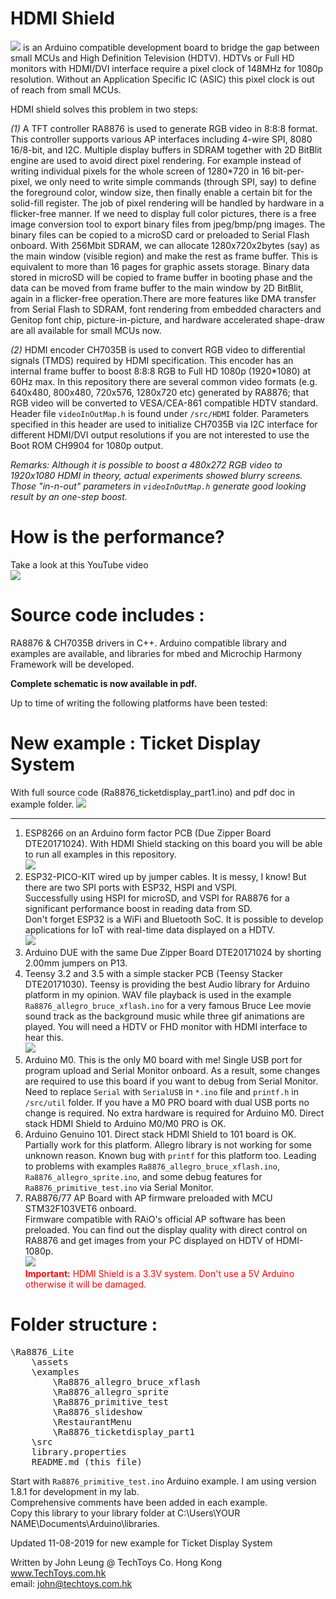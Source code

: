 # **HDMI Shield**  #
![](http://www.techtoys.com.hk/BoardsKits/HDMIshield/images/HDMIShield_v2_pin_diagram.png)
is an Arduino compatible development board to bridge the gap between small MCUs and High Definition Television (HDTV).
HDTVs or Full HD monitors with HDMI/DVI interface require a pixel clock of 148MHz for 1080p resolution.
Without an Application Specific IC (ASIC) this pixel clock is out of reach from small MCUs.

HDMI shield solves this problem in two steps:

*(1)* A TFT controller RA8876 is used to generate RGB video in 8:8:8 format.
This controller supports various AP interfaces including 4-wire SPI, 8080 16/8-bit, and I2C. Multiple display buffers in SDRAM together with 2D BitBlit engine are used to avoid direct pixel rendering. For example instead of writing individual pixels for the whole screen of 1280*720 in 16 bit-per-pixel, we only need to write simple commands (through SPI, say) to define the foreground color, window size, then finally enable a certain bit for the solid-fill register. The job of pixel rendering will be handled by hardware in a flicker-free manner. If we need to display full color pictures, there is a free image conversion tool to export binary files from jpeg/bmp/png images. The binary files can be copied to a microSD card or preloaded to Serial Flash onboard. With 256Mbit SDRAM, we can allocate 1280x720x2bytes (say) as the main window (visible region) and make the rest as frame buffer. This is equivalent to more than 16 pages for graphic assets storage. Binary data stored in microSD will be copied to frame buffer in booting phase and the data can be moved from frame buffer to the main window by 2D BitBlit, again in a flicker-free operation.There are more features like DMA transfer from Serial Flash to SDRAM, font rendering from embedded characters and Genitop font chip, picture-in-picture, and hardware accelerated shape-draw are all available for small MCUs now.
	
*(2)* HDMI encoder CH7035B is used to convert RGB video to differential signals (TMDS) required by HDMI specification. This encoder has an internal frame buffer to boost 8:8:8 RGB to Full HD 1080p (1920*1080) at 60Hz max. In this repository there are several common video formats (e.g. 640x480, 800x480, 720x576, 1280x720 etc) generated by RA8876; that RGB video will be converted to VESA/CEA-861 compatible HDTV standard. Header file `videoInOutMap.h` is found under `/src/HDMI` folder. Parameters specified in this header are used to initialize CH7035B via I2C interface for different HDMI/DVI output resolutions if you are not interested to use the Boot ROM CH9904 for 1080p output.
	
*Remarks: Although it is possible to boost a 480x272 RGB video to 1920x1080 HDMI in theory, actual experiments showed blurry screens.<br>Those "in-n-out" parameters in `videoInOutMap.h` generate good looking result by an one-step boost.*

# How is the performance? #
Take a look at this YouTube video<br>
[![](http://www.techtoys.com.hk/BoardsKits/HDMIshield/images/YouTube_link_beta.png)](https://youtu.be/MUeIY_gLn3c)


# Source code includes : #

RA8876 & CH7035B drivers in C++. Arduino compatible library and examples are available, and libraries for mbed and Microchip Harmony Framework will be developed.

<strong>Complete schematic is now available in pdf.</strong>

Up to time of writing the following platforms have been tested:

# New example : Ticket Display System #
With full source code (Ra8876_ticketdisplay_part1.ino) and pdf doc in example folder.
![](http://www.techtoys.com.hk/BoardsKits/HDMIshield/images/broccoli_589.jpg)

----------
1. ESP8266 on an Arduino form factor PCB (Due Zipper Board DTE20171024). With HDMI Shield stacking on this board you will be able to run all examples in this repository.<br>![](http://www.techtoys.com.hk/BoardsKits/HDMIshield/images/DueZipperBoard_DTE20171024_400x300.png)
2. ESP32-PICO-KIT wired up by jumper cables. It is messy, I know! But there are two SPI ports with ESP32, HSPI and VSPI.<br>Successfully using HSPI for microSD, and VSPI for RA8876 for a significant performance boost in reading data from SD.<br>Don't forget ESP32 is a WiFi and Bluetooth SoC. It is possible to develop applications for IoT with real-time data displayed on a HDTV.<br>![](http://www.techtoys.com.hk/BoardsKits/HDMIshield/images/ESP32-PICO-KIT-wiredUP.png)
3. Arduino DUE with the same Due Zipper Board DTE20171024 by shorting 2.00mm jumpers on P13.
4. Teensy 3.2 and 3.5 with a simple stacker PCB (Teensy Stacker DTE20171030). 
   Teensy is providing the best Audio library for Arduino platform in my opinion.
   WAV file playback is used in the example `Ra8876_allegro_bruce_xflash.ino` for a very famous Bruce Lee movie
   sound track as the background music while three gif animations are played. You will need a HDTV or 
   FHD monitor with HDMI interface to hear this.<br>![](http://www.techtoys.com.hk/BoardsKits/HDMIshield/images/TeensyStacker_400x300.png)
5. Arduino M0. This is the only M0 board with me! Single USB port for program upload and Serial Monitor onboard. 
   As a result, some changes are required to use this board if you want to debug from Serial Monitor.
   Need to replace `Serial` with `SerialUSB` in `*.ino` file and `printf.h` in `/src/util` folder.
   If you have a M0 PRO board with dual USB ports no change is required. No extra hardware is required for Arduino M0. Direct stack HDMI Shield to Arduino M0/M0 PRO is OK.
6. Arduino Genuino 101. Direct stack HDMI Shield to 101 board is OK.<br>
   Partially work for this platform. Allegro library is not working for some unknown reason.
   Known bug with `printf` for this platform too. Leading to problems with examples
   `Ra8876_allegro_bruce_xflash.ino`, `Ra8876_allegro_sprite.ino`, and some debug features for 
   `Ra8876_primitive_test.ino` via Serial Monitor.
7. RA8876/77 AP Board with AP firmware preloaded with MCU STM32F103VET6 onboard.<br>Firmware compatible with RAiO's official AP software has been preloaded. You can find out the display quality with direct control on RA8876 and get images from your PC displayed on HDTV of HDMI-1080p.<br>
![](http://www.techtoys.com.hk/BoardsKits/HDMIshield/images/HDMIShield_STM32F103VET6_400x300.png)<br>
<span style = "color:red">**Important:** HDMI Shield is a 3.3V system. Don't use a 5V Arduino otherwise it will be damaged.</span>


# Folder structure : #
<pre>
\Ra8876_Lite
	\assets
	\examples
		\Ra8876_allegro_bruce_xflash
		\Ra8876_allegro_sprite
		\Ra8876_primitive_test
		\Ra8876_slideshow
		\RestaurantMenu
		\Ra8876_ticketdisplay_part1
	\src
	library.properties
	README.md (this file)
</pre>


Start with `Ra8876_primitive_test.ino` Arduino example. I am using version 1.8.1 for development in my lab.<br>Comprehensive comments have been added in each example.<br>
Copy this library to your library folder at C:\Users\YOUR NAME\Documents\Arduino\libraries.
	
Updated 11-08-2019 for new example for Ticket Display System

Written by John Leung @ TechToys Co. Hong Kong <br>
www.TechToys.com.hk<br>
email: john@techtoys.com.hk<br>

